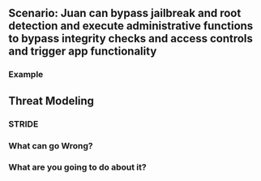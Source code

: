 ## Scenario: Juan can bypass jailbreak and root detection and execute administrative functions to bypass integrity checks and access controls and trigger app functionality

### Example

## Threat Modeling

### STRIDE

### What can go Wrong?

### What are you going to do about it?